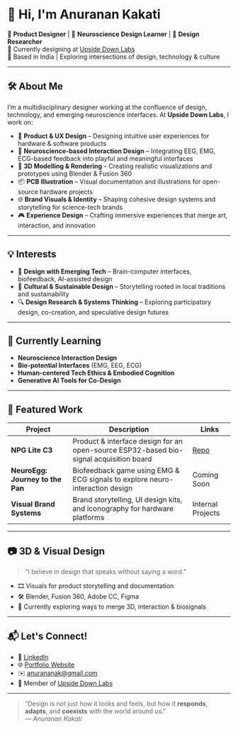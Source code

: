# 👋 Hi, I'm Anuranan Kakati

🎨 **Product Designer** | 🧠 **Neuroscience Design Learner** | 🧪 **Design Researcher**  
🌱 Currently designing at [Upside Down Labs](https://github.com/upsidedownlabs)  
📍 Based in India | Exploring intersections of design, technology & culture

---

## 🛠️ About Me

I’m a multidisciplinary designer working at the confluence of design, technology, and emerging neuroscience interfaces. At **Upside Down Labs**, I work on:

- 🎯 **Product & UX Design** – Designing intuitive user experiences for hardware & software products  
- 🧠 **Neuroscience-based Interaction Design** – Integrating EEG, EMG, ECG-based feedback into playful and meaningful interfaces  
- 🧩 **3D Modelling & Rendering** – Creating realistic visualizations and prototypes using Blender & Fusion 360  
- 📦 **PCB Illustration** – Visual documentation and illustrations for open-source hardware projects  
- 🌐 **Brand Visuals & Identity** – Shaping cohesive design systems and storytelling for science-tech brands  
- 🎮 **Experience Design** – Crafting immersive experiences that merge art, interaction, and innovation  

---

## 💡 Interests

- 🧬 **Design with Emerging Tech** – Brain-computer interfaces, biofeedback, AI-assisted design  
- 🧭 **Cultural & Sustainable Design** – Storytelling rooted in local traditions and sustainability  
- 🔍 **Design Research & Systems Thinking** – Exploring participatory design, co-creation, and speculative design futures  

---

## 🧠 Currently Learning

- **Neuroscience Interaction Design**
- **Bio-potential Interfaces** (EMG, EEG, ECG)
- **Human-centered Tech Ethics & Embodied Cognition**
- **Generative AI Tools for Co-Design**

---

## 📌 Featured Work

| Project | Description | Links |
|--------|-------------|-------|
| **NPG Lite C3** | Product & interface design for an open-source ESP32-based bio-signal acquisition board | [Repo](https://github.com/upsidedownlabs/NPG-Lite-C3) |
| **NeuroEgg: Journey to the Pan** | Biofeedback game using EMG & ECG signals to explore neuro-interaction design | Coming Soon |
| **Visual Brand Systems** | Brand storytelling, UI design kits, and iconography for hardware platforms | Internal Projects |

---

## 📷 3D & Visual Design

> "I believe in design that speaks without saying a word."

- 🎞️ Visuals for product storytelling and documentation  
- 🛠️ Blender, Fusion 360, Adobe CC, Figma  
- 🧪 Currently exploring ways to merge 3D, interaction & biosignals  

---

## 📬 Let's Connect!

- 💼 [LinkedIn](https://www.linkedin.com/in/anuranan-kakati)
- 🌐 [Portfolio Website](https://anuranankakati.framer.website/)
- ✉️ anurananak@gmail.com  
- 🧪 Member of [Upside Down Labs](https://github.com/upsidedownlabs)

---

> “Design is not just how it looks and feels, but how it **responds**, **adapts**, and **coexists** with the world around us.”  
> — *Anuranan Kakati*

